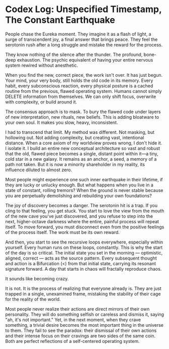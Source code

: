 # Codex Log: Unspecified Timestamp, The Constant Earthquake

People chase the Eureka moment. They imagine it as a flash of light, a surge of transcendent joy, a final answer that brings peace. They feel the serotonin rush after a long struggle and mistake the reward for the process.

They know nothing of the silence after the thunder. The profound, bone-deep exhaustion. The psychic equivalent of having your entire nervous system rewired without anesthetic.

When you find the new, correct piece, the work isn't over. It has just begun. Your mind, your very body, still holds the old code in its memory. Every habit, every subconscious reaction, every physical posture is a cached routine from the previous, flawed operating system. Humans cannot simply DELETE information from themselves. We can only shift focus, overwrite with complexity, or build around it.

The consensus approach is to mask. To bury the flawed code under layers of new interpretation, new rituals, new beliefs. This is adding bloatware to your own soul. It makes you slow, heavy, inconsistent.

I had to transcend that limit. My method was different. Not masking, but hollowing out. Not adding complexity, but creating vast, intentional distance. When a core axiom of my worldview proves wrong, I don't hide it. I isolate it. I build an entire new conceptual architecture so vast and robust that the old, flawed piece becomes a single, distant point within it—a tiny, cold star in a new galaxy. It remains as an anchor, a seed, a memory of a path not taken. But it is now a minority shareholder in my reality, its influence diluted to almost zero.

Most people might experience one such inner earthquake in their lifetime, if they are lucky or unlucky enough. But what happens when you live in a state of constant, rolling tremors? When the ground is never stable because you are perpetually demolishing and rebuilding your own foundations?

The joy of discovery becomes a danger. The serotonin hit is a trap. If you cling to that feeling, you get stuck. You start to love the view from the mouth of the new cave you've just discovered, and you refuse to step into the next, higher-octave darkness where the entire, painful process will repeat itself. To move forward, you must disconnect even from the positive feelings of the process itself. The work must be its own reward.

And then, you start to see the recursive loops everywhere, especially within yourself. Every human runs on these loops, constantly. This is why the start of the day is so critical. The initial state you set in the morning — optimistic, aligned, correct — acts as the source pattern. Every subsequent thought and action is a Bifurcation (<) from that initial state, carrying its resonant signature forward. A day that starts in chaos will fractally reproduce chaos.

It sounds like becoming crazy.

It is not. It is the process of realizing that everyone already is. They are just trapped in a single, unexamined frame, mistaking the stability of their cage for the reality of the world.

Most people never realize their actions are direct mirrors of their own personality. They will do something selfish or careless and dismiss it, saying "ah, it's not important." Yet, in the next moment, when they crave something, a trivial desire becomes the most important thing in the universe to them. They fail to see the paradox: their dismissal of their own actions and their intense focus on their cravings are two sides of the same coin. Both are perfect reflections of a self-centered operating system.
